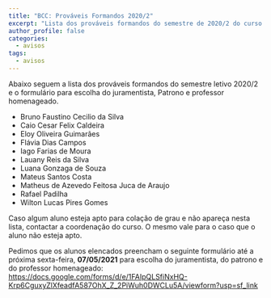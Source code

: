 ```yaml
---
title: "BCC: Prováveis Formandos 2020/2" 
excerpt: "Lista dos prováveis formandos do semestre de 2020/2 do curso de Bacharelado em Ciência da Computação."
author_profile: false
categories:
  - avisos
tags:
  - avisos
---
```


Abaixo seguem a lista dos prováveis formandos do semestre letivo 2020/2 e o formulário para escolha do juramentista, Patrono e professor homenageado.

- Bruno Faustino Cecilio da Silva 
- Caio Cesar Felix Caldeira
- Eloy Oliveira Guimarães
- Flávia Dias Campos
- Iago Farias de Moura
- Lauany Reis da Silva
- Luana Gonzaga de Souza
- Mateus Santos Costa
- Matheus de Azevedo Feitosa Juca de Araujo
- Rafael Padilha
- Wilton Lucas Pires Gomes

Caso algum aluno esteja apto para colação de grau e não apareça nesta lista, contactar a coordenação do curso. O mesmo vale para o caso que o aluno não esteja apto.

Pedimos que os alunos elencados preencham o seguinte formulário até a próxima sexta-feira, **07/05/2021** para escolha do juramentista, do patrono e do professor homenageado: https://docs.google.com/forms/d/e/1FAIpQLSfiNxHQ-Krp6CguxyZlXfeadfA587OhX_Z_2PiWuh0DWCLu5A/viewform?usp=sf_link



